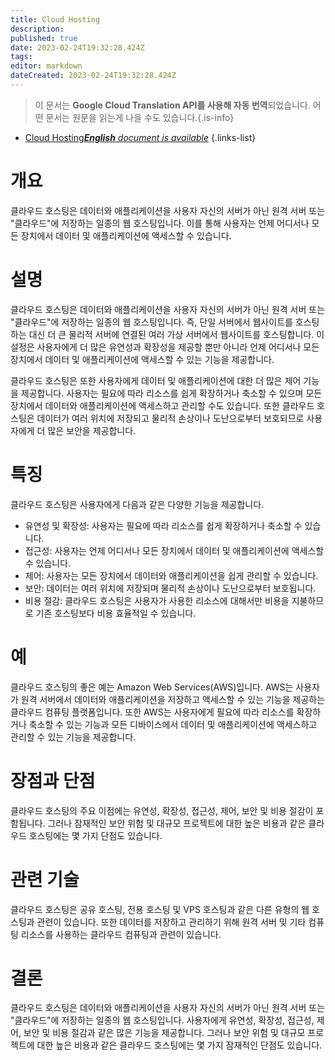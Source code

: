 ```yaml
---
title: Cloud Hosting
description: 
published: true
date: 2023-02-24T19:32:28.424Z
tags: 
editor: markdown
dateCreated: 2023-02-24T19:32:28.424Z
---
```


> 이 문서는 **Google Cloud Translation API를 사용해 자동 번역**되었습니다.
어떤 문서는 원문을 읽는게 나을 수도 있습니다.{.is-info}



- [Cloud Hosting***English** document is available*](/en/Knowledge-base/Dictionary/cloud-hosting)
{.links-list}


# 개요
클라우드 호스팅은 데이터와 애플리케이션을 사용자 자신의 서버가 아닌 원격 서버 또는 "클라우드"에 저장하는 일종의 웹 호스팅입니다. 이를 통해 사용자는 언제 어디서나 모든 장치에서 데이터 및 애플리케이션에 액세스할 수 있습니다.

# 설명
클라우드 호스팅은 데이터와 애플리케이션을 사용자 자신의 서버가 아닌 원격 서버 또는 "클라우드"에 저장하는 일종의 웹 호스팅입니다. 즉, 단일 서버에서 웹사이트를 호스팅하는 대신 더 큰 물리적 서버에 연결된 여러 가상 서버에서 웹사이트를 호스팅합니다. 이 설정은 사용자에게 더 많은 유연성과 확장성을 제공할 뿐만 아니라 언제 어디서나 모든 장치에서 데이터 및 애플리케이션에 액세스할 수 있는 기능을 제공합니다.

클라우드 호스팅은 또한 사용자에게 데이터 및 애플리케이션에 대한 더 많은 제어 기능을 제공합니다. 사용자는 필요에 따라 리소스를 쉽게 확장하거나 축소할 수 있으며 모든 장치에서 데이터와 애플리케이션에 액세스하고 관리할 수도 있습니다. 또한 클라우드 호스팅은 데이터가 여러 위치에 저장되고 물리적 손상이나 도난으로부터 보호되므로 사용자에게 더 많은 보안을 제공합니다.

# 특징
클라우드 호스팅은 사용자에게 다음과 같은 다양한 기능을 제공합니다.

- 유연성 및 확장성: 사용자는 필요에 따라 리소스를 쉽게 확장하거나 축소할 수 있습니다.
- 접근성: 사용자는 언제 어디서나 모든 장치에서 데이터 및 애플리케이션에 액세스할 수 있습니다.
- 제어: 사용자는 모든 장치에서 데이터와 애플리케이션을 쉽게 관리할 수 있습니다.
- 보안: 데이터는 여러 위치에 저장되며 물리적 손상이나 도난으로부터 보호됩니다.
- 비용 절감: 클라우드 호스팅은 사용자가 사용한 리소스에 대해서만 비용을 지불하므로 기존 호스팅보다 비용 효율적일 수 있습니다.

# 예
클라우드 호스팅의 좋은 예는 Amazon Web Services(AWS)입니다. AWS는 사용자가 원격 서버에서 데이터와 애플리케이션을 저장하고 액세스할 수 있는 기능을 제공하는 클라우드 컴퓨팅 플랫폼입니다. 또한 AWS는 사용자에게 필요에 따라 리소스를 확장하거나 축소할 수 있는 기능과 모든 디바이스에서 데이터 및 애플리케이션에 액세스하고 관리할 수 있는 기능을 제공합니다.

# 장점과 단점
클라우드 호스팅의 주요 이점에는 유연성, 확장성, 접근성, 제어, 보안 및 비용 절감이 포함됩니다. 그러나 잠재적인 보안 위험 및 대규모 프로젝트에 대한 높은 비용과 같은 클라우드 호스팅에는 몇 가지 단점도 있습니다.

# 관련 기술
클라우드 호스팅은 공유 호스팅, 전용 호스팅 및 VPS 호스팅과 같은 다른 유형의 웹 호스팅과 관련이 있습니다. 또한 데이터를 저장하고 관리하기 위해 원격 서버 및 기타 컴퓨팅 리소스를 사용하는 클라우드 컴퓨팅과 관련이 있습니다.

# 결론
클라우드 호스팅은 데이터와 애플리케이션을 사용자 자신의 서버가 아닌 원격 서버 또는 "클라우드"에 저장하는 일종의 웹 호스팅입니다. 사용자에게 유연성, 확장성, 접근성, 제어, 보안 및 비용 절감과 같은 많은 기능을 제공합니다. 그러나 보안 위험 및 대규모 프로젝트에 대한 높은 비용과 같은 클라우드 호스팅에는 몇 가지 잠재적인 단점도 있습니다.